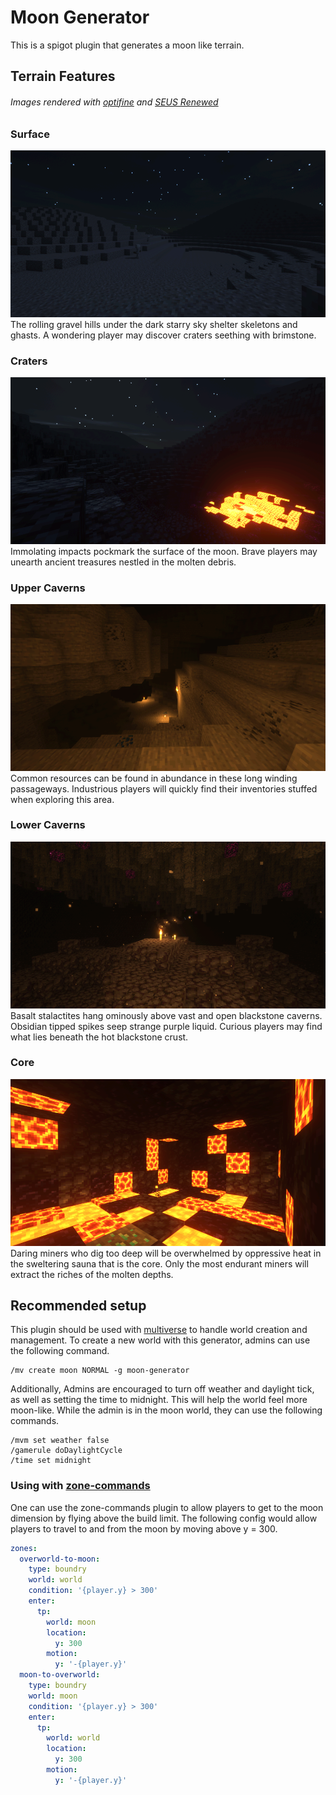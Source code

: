 # Moon Generator
This is a spigot plugin that generates a moon like terrain.

## Terrain Features
###### Images rendered with [optifine](https://optifine.net/home) and [SEUS Renewed](https://www.sonicether.com/seus/)
### Surface
![Rolling gravel hills](preview/surface.png)
The rolling gravel hills under the dark starry sky shelter skeletons and ghasts. A wondering player may discover craters seething with brimstone.
### Craters
![Seething crater](preview/crater.png)
Immolating impacts pockmark the surface of the moon. Brave players may unearth ancient treasures nestled in the molten debris.
### Upper Caverns
![Upper caverns](preview/upper_caverns.png)
Common resources can be found in abundance in these long winding passageways. Industrious players will quickly find their inventories stuffed when exploring this area.
### Lower Caverns
![Lower caverns](preview/lower_caverns.png)
Basalt stalactites hang ominously above vast and open blackstone caverns. Obsidian tipped spikes seep strange purple liquid. Curious players may find what lies beneath the hot blackstone crust.
### Core
![Molten core](preview/core.png)
Daring miners who dig too deep will be overwhelmed by oppressive heat in the sweltering sauna that is the core. Only the most endurant miners will extract the riches of the molten depths.

## Recommended setup
This plugin should be used with [multiverse](https://www.curseforge.com/minecraft/bukkit-plugins/multiverse-core) to handle world creation and management. To create a new world with this generator, admins can use the following command.
```
/mv create moon NORMAL -g moon-generator
```

Additionally, Admins are encouraged to turn off weather and daylight tick, as well as setting the time to midnight. This will help the world feel more moon-like. While the admin is in the moon world, they can use the following commands.
```
/mvm set weather false
/gamerule doDaylightCycle
/time set midnight
```
### Using with [zone-commands](https://github.com/Yukiiro-Nite/zone-commands)
One can use the zone-commands plugin to allow players to get to the moon dimension by flying above the build limit. The following config would allow players to travel to and from the moon by moving above y = 300.
```yaml
zones:
  overworld-to-moon:
    type: boundry
    world: world
    condition: '{player.y} > 300'
    enter:
      tp:
        world: moon
        location:
          y: 300
        motion:
          y: '-{player.y}'
  moon-to-overworld:
    type: boundry
    world: moon
    condition: '{player.y} > 300'
    enter:
      tp:
        world: world
        location:
          y: 300
        motion:
          y: '-{player.y}'
```
